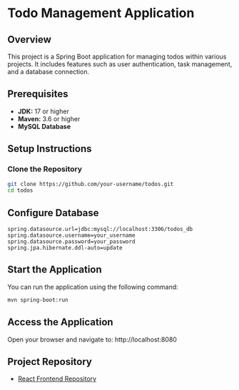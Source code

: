 # Todo Management Application

## Overview

This project is a Spring Boot application for managing todos within various projects. It includes features such as user authentication, task management, and a database connection.

## Prerequisites

- **JDK:** 17 or higher
- **Maven:** 3.6 or higher
- **MySQL Database**

## Setup Instructions

### Clone the Repository


```bash
git clone https://github.com/your-username/todos.git
cd todos
```

## Configure Database
```
spring.datasource.url=jdbc:mysql://localhost:3306/todos_db
spring.datasource.username=your_username
spring.datasource.password=your_password
spring.jpa.hibernate.ddl-auto=update
```

## Start the Application
You can run the application using the following command:
```bash
mvn spring-boot:run
```

## Access the Application
Open your browser and navigate to:
http://localhost:8080

## Project Repository
- [React Frontend Repository](https://github.com/your-username/todos_react.git)







